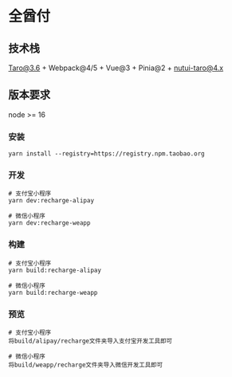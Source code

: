 # 全酋付

## 技术栈
Taro@3.6 + Webpack@4/5 + Vue@3 + Pinia@2 + nutui-taro@4.x

## 版本要求
node >= 16

### 安装
```
yarn install --registry=https://registry.npm.taobao.org
```

### 开发
```
# 支付宝小程序
yarn dev:recharge-alipay

# 微信小程序
yarn dev:recharge-weapp
```

### 构建
```
# 支付宝小程序
yarn build:recharge-alipay

# 微信小程序
yarn build:recharge-weapp
```

### 预览
```
# 支付宝小程序
将build/alipay/recharge文件夹导入支付宝开发工具即可

# 微信小程序
将build/weapp/recharge文件夹导入微信开发工具即可
```